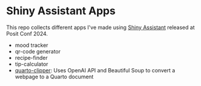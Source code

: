 # Shiny Assistant Apps

This repo collects different apps I've made using [Shiny Assistant](https://gallery.shinyapps.io/assistant/) released at Posit Conf 2024.

- mood tracker
- qr-code generator
- recipe-finder
- tip-calculator
- [quarto-clipper](https://github.com/parmsam/quarto-clipper-llm-app): Uses OpenAI API and Beautiful Soup to convert a webpage to a Quarto document 